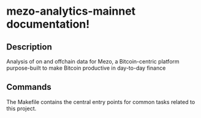# mezo-analytics-mainnet documentation!

## Description

Analysis of on and offchain data for Mezo, a Bitcoin-centric platform purpose-built to make Bitcoin productive in day-to-day finance

## Commands

The Makefile contains the central entry points for common tasks related to this project.

